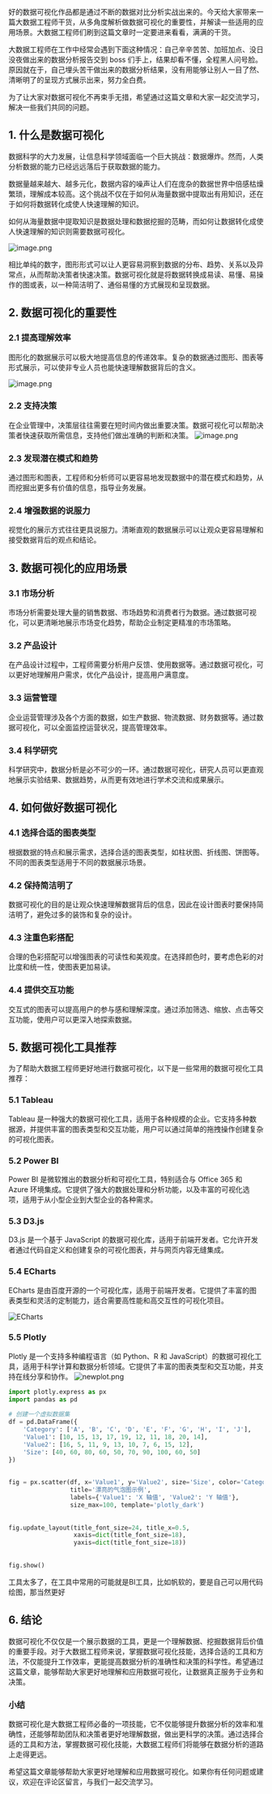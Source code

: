 
好的数据可视化作品都是通过不断的数据对比分析实战出来的。今天给大家带来一篇大数据工程师干货，从多角度解析做数据可视化的重要性，并解读一些适用的应用场景。大数据工程师们刷到这篇文章时一定要进来看看，满满的干货。

大数据工程师在工作中经常会遇到下面这种情况：自己辛辛苦苦、加班加点、没日没夜做出来的数据分析报告交到 boss 们手上，结果却看不懂，全程黑人问号脸。原因就在于，自己埋头苦干做出来的数据分析结果，没有用能够让别人一目了然、清晰明了的呈现方式展示出来，努力全白费。

为了让大家对数据可视化不再束手无措，希望通过这篇文章和大家一起交流学习，解决一些我们共同的问题。

## 1. 什么是数据可视化

数据科学的大力发展，让信息科学领域面临一个巨大挑战：数据爆炸。然而，人类分析数据的能力已经远远落后于获取数据的能力。

数据量越来越大、越多元化，数据内容的噪声让人们在庞杂的数据世界中倍感枯燥繁琐，理解成本较高。这个挑战不仅在于如何从海量数据中提取出有用知识，还在于如何将数据转化成使人快速理解的知识。

如何从海量数据中提取知识是数据处理和数据挖掘的范畴，而如何让数据转化成使人快速理解的知识则需要数据可视化。

![image.png](https://piggo5.oss-cn-shenzhen.aliyuncs.com/ob/202406151800342.png)


相比单纯的数字，图形形式可以让人更容易洞察到数据的分布、趋势、关系以及异常点，从而帮助决策者快速决策。数据可视化就是将数据转换成易读、易懂、易操作的图或表，以一种简洁明了、通俗易懂的方式展现和呈现数据。

## 2. 数据可视化的重要性

### 2.1 提高理解效率

图形化的数据展示可以极大地提高信息的传递效率。复杂的数据通过图形、图表等形式展示，可以使非专业人员也能快速理解数据背后的含义。

![image.png](https://piggo5.oss-cn-shenzhen.aliyuncs.com/ob/202406151802565.png)


### 2.2 支持决策

在企业管理中，决策层往往需要在短时间内做出重要决策。数据可视化可以帮助决策者快速获取所需信息，支持他们做出准确的判断和决策。
![image.png](https://piggo5.oss-cn-shenzhen.aliyuncs.com/ob/202406151802088.png)


### 2.3 发现潜在模式和趋势

通过图形和图表，工程师和分析师可以更容易地发现数据中的潜在模式和趋势，从而挖掘出更多有价值的信息，指导业务发展。



### 2.4 增强数据的说服力

视觉化的展示方式往往更具说服力。清晰直观的数据展示可以让观众更容易理解和接受数据背后的观点和结论。



## 3. 数据可视化的应用场景

### 3.1 市场分析

市场分析需要处理大量的销售数据、市场趋势和消费者行为数据。通过数据可视化，可以更清晰地展示市场变化趋势，帮助企业制定更精准的市场策略。



### 3.2 产品设计

在产品设计过程中，工程师需要分析用户反馈、使用数据等。通过数据可视化，可以更好地理解用户需求，优化产品设计，提高用户满意度。



### 3.3 运营管理

企业运营管理涉及各个方面的数据，如生产数据、物流数据、财务数据等。通过数据可视化，可以全面监控运营状况，提高管理效率。



### 3.4 科学研究

科学研究中，数据分析是必不可少的一环。通过数据可视化，研究人员可以更直观地展示实验结果、数据趋势，从而更有效地进行学术交流和成果展示。



## 4. 如何做好数据可视化

### 4.1 选择合适的图表类型

根据数据的特点和展示需求，选择合适的图表类型，如柱状图、折线图、饼图等。不同的图表类型适用于不同的数据展示场景。



### 4.2 保持简洁明了

数据可视化的目的是让观众快速理解数据背后的信息，因此在设计图表时要保持简洁明了，避免过多的装饰和复杂的设计。



### 4.3 注重色彩搭配

合理的色彩搭配可以增强图表的可读性和美观度。在选择颜色时，要考虑色彩的对比度和统一性，使图表更加易读。



### 4.4 提供交互功能

交互式的图表可以提高用户的参与感和理解深度。通过添加筛选、缩放、点击等交互功能，使用户可以更深入地探索数据。



## 5. 数据可视化工具推荐

为了帮助大数据工程师更好地进行数据可视化，以下是一些常用的数据可视化工具推荐：

### 5.1 Tableau

Tableau 是一种强大的数据可视化工具，适用于各种规模的企业。它支持多种数据源，并提供丰富的图表类型和交互功能，用户可以通过简单的拖拽操作创建复杂的可视化图表。


### 5.2 Power BI

Power BI 是微软推出的数据分析和可视化工具，特别适合与 Office 365 和 Azure 环境集成。它提供了强大的数据处理和分析功能，以及丰富的可视化选项，适用于从小型企业到大型企业的各种需求。



### 5.3 D3.js

D3.js 是一个基于 JavaScript 的数据可视化库，适用于前端开发者。它允许开发者通过代码自定义和创建复杂的可视化图表，并与网页内容无缝集成。



### 5.4 ECharts

ECharts 是由百度开源的一个可视化库，适用于前端开发者。它提供了丰富的图表类型和灵活的定制能力，适合需要高性能和高交互性的可视化项目。

![ECharts](https://echarts.apache.org/examples/data/thumb/line-stack.png)

### 5.5 Plotly

Plotly 是一个支持多种编程语言（如 Python、R 和 JavaScript）的数据可视化工具，适用于科学计算和数据分析领域。它提供了丰富的图表类型和交互功能，并支持在线分享和协作。
![newplot.png](https://piggo5.oss-cn-shenzhen.aliyuncs.com/ob/newplot.png)

```python
import plotly.express as px  
import pandas as pd  
  
# 创建一个虚拟数据集  
df = pd.DataFrame({  
    'Category': ['A', 'B', 'C', 'D', 'E', 'F', 'G', 'H', 'I', 'J'],  
    'Value1': [10, 15, 13, 17, 19, 12, 11, 18, 20, 14],  
    'Value2': [16, 5, 11, 9, 13, 10, 7, 6, 15, 12],  
    'Size': [40, 60, 80, 60, 50, 70, 90, 100, 60, 50]  
})  
  
  
fig = px.scatter(df, x='Value1', y='Value2', size='Size', color='Category',  
                 title='漂亮的气泡图示例',  
                 labels={'Value1': 'X 轴值', 'Value2': 'Y 轴值'},  
                 size_max=100, template='plotly_dark')  
  
  
fig.update_layout(title_font_size=24, title_x=0.5,  
                  xaxis=dict(title_font_size=18),  
                  yaxis=dict(title_font_size=18))  
  
  
fig.show()
```



工具太多了，在工具中常用的可能就是BI工具，比如帆软的，要是自己可以用代码绘图，那当然更好





## 6. 结论

数据可视化不仅仅是一个展示数据的工具，更是一个理解数据、挖掘数据背后价值的重要手段。对于大数据工程师来说，掌握数据可视化技能，选择合适的工具和方法，不仅能提升工作效率，更能提高数据分析的准确性和决策的科学性。希望通过这篇文章，能够帮助大家更好地理解和应用数据可视化，让数据真正服务于业务和决策。


### 小结

数据可视化是大数据工程师必备的一项技能，它不仅能够提升数据分析的效率和准确性，还能够帮助团队和决策者更好地理解数据，做出更科学的决策。通过选择合适的工具和方法，掌握数据可视化技能，大数据工程师们将能够在数据分析的道路上走得更远。

希望这篇文章能够帮助大家更好地理解和应用数据可视化。如果你有任何问题或建议，欢迎在评论区留言，与我们一起交流学习。